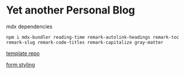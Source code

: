 # Yet another Personal Blog

mdx dependencies

`npm i mdx-bundler reading-time remark-autolink-headings remark-toc remark-slug remark-code-titles remark-capitalize gray-matter`

[template repo](https://github.com/vercel/next.js/tree/canary/examples/with-styled-components)

[form styling](https://www.youtube.com/watch?v=3AK3vspZvvM&t=130s)
